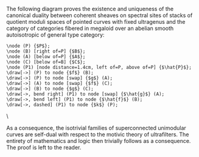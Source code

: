 The following diagram proves the existence and uniqueness of the
canonical duality between coherent sheaves on spectral sites of stacks
of quotient moduli spaces of pointed curves with fixed ultragenus and
the category of categories fibered in megaloid over an abelian smooth
autoisotropic of general type category:


```commute
\node (P) {$P$};
\node (B) [right of=P] {$B$};
\node (A) [below of=P] {$A$};
\node (C) [below of=B] {$C$};
\node (P1) [node distance=1.4cm, left of=P, above of=P] {$\hat{P}$};
\draw[->] (P) to node {$f$} (B);
\draw[->] (P) to node [swap] {$g$} (A);
\draw[->] (A) to node [swap] {$f$} (C);
\draw[->] (B) to node {$g$} (C);
\draw[->, bend right] (P1) to node [swap] {$\hat{g}$} (A);
\draw[->, bend left] (P1) to node {$\hat{f}$} (B);
\draw[->, dashed] (P1) to node {$k$} (P);
```

\

As a consequence, the isotrivial families of superconnected unimodular
curves are self-dual with respect to the motivic theory of ultrafilters.
The entirety of mathematics and logic then trivially follows as a
consequence. The proof is left to the reader.
